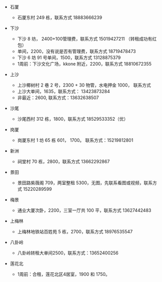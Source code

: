- 石厦
  - 石厦东村 249 栋，联系方式 18883666239

- 下沙
  - 下沙 8 坊， 2400+100管理费，联系方式 15019427211 （转租成功有红包）
  - 单间，2200，没有说是否有管理费，联系方式 18719478473
  - 下沙 6 坊 91 号单间，1500，联系方式 13128875379
  - 1周前：下沙文化广场，kkone 附近，2200，联系方式 18810672355

- 上沙
  - 上沙椰树村 2 巷 2 号，2300 + 30 物管，水电押金 1000， 联系方式 
  - 上沙大单间，1635，联系方式： 13423873284
  - 非最近：2600, 联系方式：13632638507

- 沙尾
  - 沙尾西村 312 栋，1800，联系方式 18529533352（优）

- 岗厦
  - 岗厦东村 1 坊 65 栋 601， 1700。 联系方式：15219812801

- 新洲
  - 祠堂村 70 栋，2800，联系方式 13662292867

- 景田
  - 景田路紫薇阁 709，两室整租 5300，无图，先联系看图或视频，联系方式 15220289599

- 梅景
  - 通业大厦次卧，2200，三室一厅共 100 平，联系方式 13627442483

- 上梅林
  - 上梅林地铁站百姓苑 5 栋，2700，联系方式 18976535547

- 八卦岭
  - 八卦岭转租大单间2500，联系方式：13652400256

- 莲花北
  - 1周前：合租，莲花北区4居室，1900 和 1750。
  
